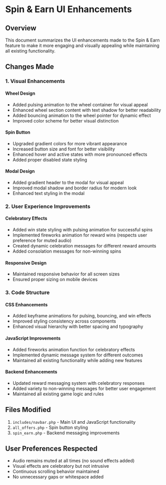 # Spin & Earn UI Enhancements

## Overview
This document summarizes the UI enhancements made to the Spin & Earn feature to make it more engaging and visually appealing while maintaining all existing functionality.

## Changes Made

### 1. Visual Enhancements

#### Wheel Design
- Added pulsing animation to the wheel container for visual appeal
- Enhanced wheel section content with text shadow for better readability
- Added bouncing animation to the wheel pointer for dynamic effect
- Improved color scheme for better visual distinction

#### Spin Button
- Upgraded gradient colors for more vibrant appearance
- Increased button size and font for better visibility
- Enhanced hover and active states with more pronounced effects
- Added proper disabled state styling

#### Modal Design
- Added gradient header to the modal for visual appeal
- Improved modal shadow and border radius for modern look
- Enhanced text styling in the modal

### 2. User Experience Improvements

#### Celebratory Effects
- Added win state styling with pulsing animation for successful spins
- Implemented fireworks animation for reward wins (respects user preference for muted audio)
- Created dynamic celebration messages for different reward amounts
- Added consolation messages for non-winning spins

#### Responsive Design
- Maintained responsive behavior for all screen sizes
- Ensured proper sizing on mobile devices

### 3. Code Structure

#### CSS Enhancements
- Added keyframe animations for pulsing, bouncing, and win effects
- Improved styling consistency across components
- Enhanced visual hierarchy with better spacing and typography

#### JavaScript Improvements
- Added fireworks animation function for celebratory effects
- Implemented dynamic message system for different outcomes
- Maintained all existing functionality while adding new features

#### Backend Enhancements
- Updated reward messaging system with celebratory responses
- Added variety to non-winning messages for better user engagement
- Maintained all existing game logic and rules

## Files Modified

1. `includes/navbar.php` - Main UI and JavaScript functionality
2. `all_offers.php` - Spin button styling
3. `spin_earn.php` - Backend messaging improvements

## User Preferences Respected

- Audio remains muted at all times (no sound effects added)
- Visual effects are celebratory but not intrusive
- Continuous scrolling behavior maintained
- No unnecessary gaps or whitespace added